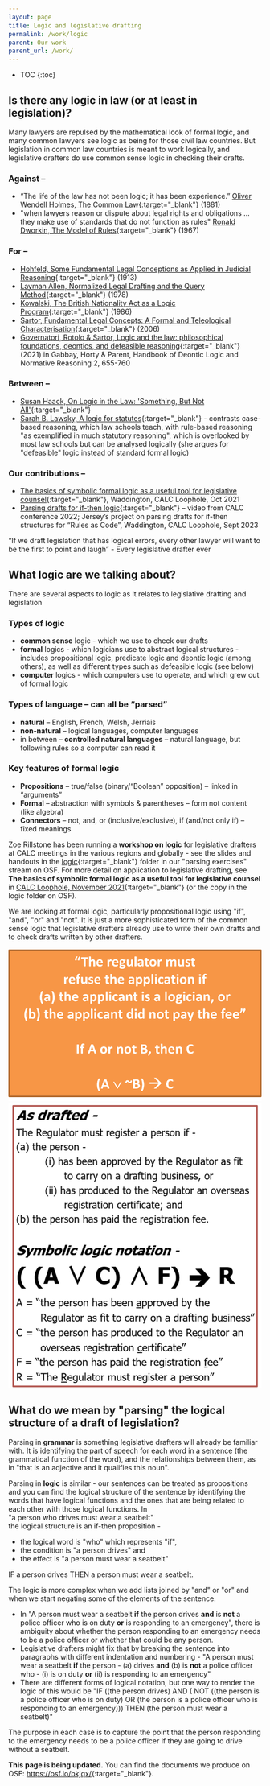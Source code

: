 ```yaml
---
layout: page
title: Logic and legislative drafting
permalink: /work/logic
parent: Our work
parent_url: /work/
---
```


* TOC 
{:toc}

## Is there any logic in law (or at least in legislation)? 
Many lawyers are repulsed by the mathematical look of formal logic, and many common lawyers see logic as being for those civil law countries. But legislation in common law countries is meant to work logically, and legislative drafters do use common sense logic in checking their drafts.

### Against – 
* “The life of the law has not been logic; it has been experience.” [Oliver Wendell Holmes, The Common Law](https://www.gutenberg.org/files/2449/2449-h/2449-h.htm){:target="_blank"} (1881)
* "when lawyers reason or dispute about legal rights and obligations ... they make use of standards that do not function as rules" [Ronald Dworkin, The Model of Rules](https://www.jstor.org/stable/1598947){:target="_blank"} (1967)

### For – 
* [Hohfeld, Some Fundamental Legal Conceptions as Applied in Judicial Reasoning](https://www.jstor.org/stable/785533#metadata_info_tab_contents){:target="_blank"} (1913)
* [Layman Allen, Normalized Legal Drafting and the Query Method](https://repository.law.umich.edu/cgi/viewcontent.cgi?article=1028&context=articles){:target="_blank"} (1978)
* [Kowalski, The British Nationality Act as a Logic Program](https://www.doc.ic.ac.uk/~rak/papers/British%20Nationality%20Act.pdf){:target="_blank"} (1986)
* [Sartor, Fundamental Legal Concepts: A Formal and Teleological Characterisation](https://deon2008.uni.lu/Sartor_Paper.pdf){:target="_blank"} (2006)
* [Governatori, Rotolo & Sartor, Logic and the law: philosophical foundations, deontics, and defeasible reasoning](https://www.researchgate.net/publication/353013213_Logic_and_the_Law_Philosophical_Foundations_Deontics_and_Defeasible_Reasoning){:target="_blank"} (2021) in Gabbay, Horty & Parent, Handbook of Deontic Logic and Normative Reasoning 2, 655-760

### Between – 
* [Susan Haack, On Logic in the Law: 'Something, But Not All'](https://papers.ssrn.com/sol3/papers.cfm?abstract_id=3287317){:target="_blank"}
* [Sarah B. Lawsky, A logic for statutes](https://scholarship.law.ufl.edu/ftr/vol21/iss1/2/){:target="_blank"} - contrasts case-based reasoning, which law schools teach, with rule-based reasoning "as exemplified in much statutory reasoning", which is overlooked by most law schools but can be analysed logically (she argues for "defeasible" logic instead of standard formal logic)

### Our contributions – 
* [The basics of symbolic formal logic as a useful tool for legislative counsel](https://www.calc.ngo/publications/loopholes){:target="_blank"}, Waddington, CALC Loophole, Oct 2021
* [Parsing drafts for if-then logic](https://www.youtube.com/watch?v=0PIC4UcetsI&list=PLxI6pLSZVXTp3BA9IBK-Q_yZukyImMcnq&index=2){:target="_blank"} – video from CALC conference 2022; Jersey’s project on parsing drafts for if-then structures for “Rules as Code”, Waddington, CALC Loophole, Sept 2023

“If we draft legislation that has logical errors, every other lawyer will want to be the first to point and laugh” - Every legislative drafter ever

## What logic are we talking about? 
There are several aspects to logic as it relates to legislative drafting and legislation

### Types of logic
* **common sense** logic - which we use to check our drafts
* **formal** logics - which logicians use to abstract logical structures - includes propositional logic, predicate logic and deontic logic (among others), as well as different types such as defeasible logic (see below)
* **computer** logics - which computers use to operate, and which grew out of formal logic

### Types of language – can all be “parsed”
* **natural** – English, French, Welsh, Jèrriais 
* **non-natural** – logical languages, computer languages
* in between – **controlled natural languages** – natural language, but following rules so a computer can read it

### Key features of formal logic
* **Propositions** – true/false (binary/“Boolean” opposition) – linked in “arguments”
* **Formal** – abstraction with symbols & parentheses – form not content (like algebra)
* **Connectors** – not, and, or (inclusive/exclusive), if (and/not only if) – fixed meanings

Zoe Rillstone has been running a **workshop on logic** for legislative drafters at CALC meetings in the various regions and globally - see the slides and handouts in the [logic](https://osf.io/qg4pb/){:target="_blank"} folder in our "parsing exercises" stream on OSF. For more detail on application to legislative drafting, see **The basics of symbolic formal logic as a useful tool for legislative counsel** in [CALC Loophole, November 2021](https://www.calc.ngo/publications/loopholes){:target="_blank"} (or the copy in the logic folder on OSF).

We are looking at formal logic, particularly propositional logic using "if", "and", "or" and "not". It is just a more sophisticated form of the common sense logic that legislative drafters already use to write their own drafts and to check drafts written by other drafters.

![Simpler example provision rendered in symbolic logic](/images/example-formal-logic-lgsltn.png)
![More complex example provision rendered in symbolic logic](/images/symboliclogic-regulator.png)

## What do we mean by "parsing" the logical structure of a draft of legislation?
Parsing in **grammar** is something legislative drafters will already be familiar with. It is identifying the part of speech for each word in a sentence \(the grammatical function of the word\), and the relationships between them, as in "that is an adjective and it qualifies this noun". 

Parsing in **logic** is similar - our sentences can be treated as propositions and you can find the logical structure of the sentence by identifying the words that have logical functions and the ones that are being related to each other with those logical functions. In  
"a person who drives must wear a seatbelt"  
the logical structure is an if-then proposition - 
* the logical word is "who" which represents "if",
* the condition is "a person drives" and
* the effect is "a person must wear a seatbelt"

IF a person drives THEN a person must wear a seatbelt. 

The logic is more complex when we add lists joined by "and" or "or" and when we start negating some of the elements of the sentence. 
* In "A person must wear a seatbelt **if** the person drives **and** is **not** a police officer who is on duty **or** is responding to an emergency", there is ambiguity about whether the person responding to an emergency needs to be a police officer or whether that could be any person.
* Legislative drafters might fix that by breaking the sentence into paragraphs with different indentation and numbering - "A person must wear a seatbelt **if** the person - \(a\) drives **and** \(b\) is **not** a police officer who - \(i\) is on duty **or** \(ii\) is responding to an emergency"
* There are different forms of logical notation, but one way to render the logic of this would be "IF ((the person drives) AND ( NOT ((the person is a police officer who is on duty) OR (the person is a police officer who is responding to an emergency))) THEN (the person must wear a seatbelt)"

The purpose in each case is to capture the point that the person responding to the emergency needs to be a police officer if they are going to drive without a seatbelt.

**This page is being updated.** You can find the documents we produce on OSF: <https://osf.io/bkjqx/>{:target="_blank"}.
